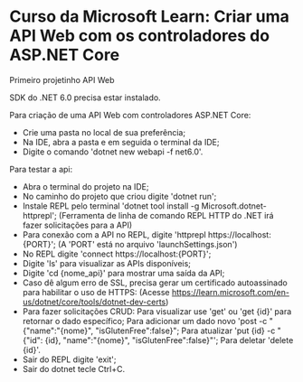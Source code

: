 # Curso da Microsoft Learn: Criar uma API Web com os controladores do ASP.NET Core 
Primeiro projetinho API Web


SDK do .NET 6.0 precisa estar instalado.

Para criação de uma API Web com controladores ASP.NET Core:
- Crie uma pasta no local de sua preferência;
- Na IDE, abra a pasta e em seguida o terminal da IDE;
- Digite o comando 'dotnet new webapi -f net6.0'.

Para testar a api:
- Abra o terminal do projeto na IDE;
- No caminho do projeto que criou digite 'dotnet run';
- Instale REPL pelo terminal 'dotnet tool install -g Microsoft.dotnet-httprepl';
	(Ferramenta de linha de comando REPL HTTP do .NET irá fazer solicitações para a API)
- Para conexão com a API no REPL, digite 'httprepl https://localhost:{PORT}';
	(A 'PORT' está no arquivo 'launchSettings.json')
- No REPL digite 'connect https://localhost:{PORT}';
- Digite 'ls' para visualizar as APIs disponíveis;
- Digite 'cd {nome_api}' para mostrar uma saída da API;
- Caso dê algum erro de SSL, precisa gerar um certificado autoassinado para habilitar o uso de HTTPS:
	(Acesse https://learn.microsoft.com/en-us/dotnet/core/tools/dotnet-dev-certs)
- Para fazer solicitações CRUD:
	Para visualizar use 'get' ou 'get {id}' para retornar o dado específico;
	Para adicionar um dado novo 'post -c "{"name":"{nome}", "isGlutenFree":false}";
	Para atualizar 'put {id} -c "{"id": {id}, "name":"{nome}", "isGlutenFree":false}"';
	Para deletar 'delete {id}'.
- Sair do REPL digite 'exit';
- Sair do dotnet tecle Ctrl+C. 
